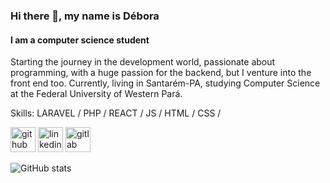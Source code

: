 ### Hi there 👋, my name is Débora
#### I am a computer science student
Starting the journey in the development world, passionate about programming, with a huge passion for the backend, but I venture into the front end too. Currently, living in Santarém-PA, studying Computer Science at the Federal University of Western Pará.

Skills: LARAVEL /  PHP / REACT / JS / HTML / CSS /



[<img src='https://cdn.jsdelivr.net/npm/simple-icons@3.0.1/icons/github.svg' alt='github' height='40'>](https://github.com/devcavalcante)  [<img src='https://cdn.jsdelivr.net/npm/simple-icons@3.0.1/icons/linkedin.svg' alt='linkedin' height='40'>](https://www.linkedin.com/in/edin.com/in/débora-cavalcante-171633142//)  [<img src='https://cdn.jsdelivr.net/npm/simple-icons@3.0.1/icons/gitlab.svg' alt='gitlab' height='40'>](edin.com/in/débora-cavalcante-171633142/)  

![GitHub stats](https://github-readme-stats.vercel.app/api?username=devcavalcante&show_icons=true)  
